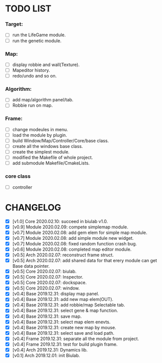 # TODO LIST

### Target:
- [ ] run the LifeGame module.
- [ ] run the genetic module.

### Map:
- [ ] display robbie and wall(Texture).
- [ ] Mapeditor history.
- [ ] redo/undo and so on.

### Algorithm:
- [ ] add map/algorithm panel/tab.
- [ ] Robbie run on map.

### Frame:
- [ ] change modeules in menu.
- [ ] load the module by plugin.
- [ ] build Window/Map/Controller/Core/base class.
- [ ] create all the windows base class.
- [ ] create the simplest module.
- [ ] modified the Makefile of whole project.
- [ ] add submodule Makefile/CmakeLists.

### core class
- [ ] controller

# CHANGELOG
- [x] [v1.0] Core   2020.02.10: succeed in biulab v1.0.
- [x] [v0.9] Module 2020.02.09: compete simplemap module.
- [x] [v0.7] Module 2020.02.08: add gem elem for simple map module.
- [x] [v0.7] Module 2020.02.08: add simple module new widget.
- [x] [v0.7] Module 2020.02.08: fixed random function crash bug.
- [x] [v0.6] Module 2020.02.08: completed map editor module.
- [x] [v0.5] Arch   2020.02.07: reconstruct frame struct.
- [x] [v0.5] Arch   2020.02.07: add shared data for that erery module can get Base data pointer.
- [x] [v0.5] Core   2020.02.07: biulab.
- [x] [v0.5] Core   2020.02.07: Inspector.
- [x] [v0.5] Core   2020.02.07: dockspace.
- [x] [v0.5] Core   2020.02.07: window.
- [x] [v0.4] Base   2019.12.31: display map panel.
- [x] [v0.4] Base   2019.12.31: add new map elem(OUT).
- [x] [v0.4] Base   2019.12.31: add robbie/map Selectable tab.
- [x] [v0.4] Base   2019.12.31: select gene & map function.
- [x] [v0.4] Base   2019.12.31: save map.
- [x] [v0.4] Base   2019.12.31: select map elem enevts.
- [x] [v0.4] Base   2019.12.31: create new map by mouse.
- [x] [v0.4] Base   2019.12.31: select save and load path.
- [x] [v0.4] Frame  2019.12.31: separate all the module from project.
- [x] [v0.4] Frame  2019.12.31: test for build plugin frame.
- [x] [v0.4] Arch   2019.12.31: Dynamics lib.
- [x] [v0.1] Arch   2019.12.01: init Biulab.
